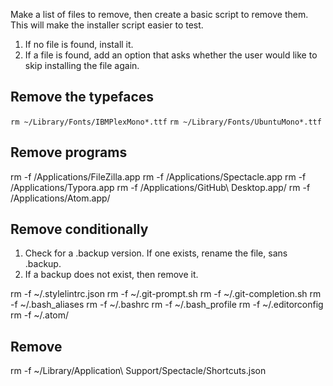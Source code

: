 Make a list of files to remove, then create a basic script to remove them. This will make the installer script easier to test.

1. If no file is found, install it.
2. If a file is found, add an option that asks whether the user would like to skip installing the file again.

## Remove the typefaces
`rm ~/Library/Fonts/IBMPlexMono*.ttf`
`rm ~/Library/Fonts/UbuntuMono*.ttf`

## Remove programs
rm -f /Applications/FileZilla.app
rm -f /Applications/Spectacle.app
rm -f /Applications/Typora.app
rm -f /Applications/GitHub\ Desktop.app/
rm -f /Applications/Atom.app/

## Remove conditionally
1. Check for a .backup version. If one exists, rename the file, sans .backup.
2. If a backup does not exist, then remove it.

rm -f ~/.stylelintrc.json
rm -f ~/.git-prompt.sh
rm -f ~/.git-completion.sh
rm -f ~/.bash_aliases
rm -f ~/.bashrc
rm -f ~/.bash_profile
rm -f ~/.editorconfig
rm -f ~/.atom/

## Remove
rm -f ~/Library/Application\ Support/Spectacle/Shortcuts.json
